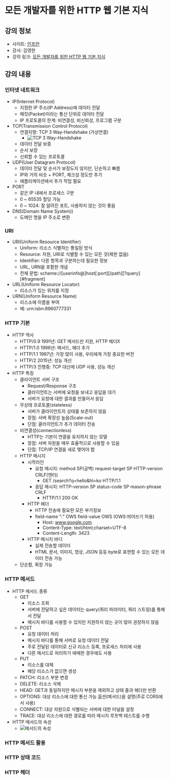 # 모든 개발자를 위한 HTTP 웹 기본 지식

## 강의 정보

- 사이트: [인프런](https://www.inflearn.com/)
- 강사: 김영한
- 강의 링크: [모든 개발자를 위한 HTTP 웹 기본 지식](https://www.inflearn.com/course/http-%EC%9B%B9-%EB%84%A4%ED%8A%B8%EC%9B%8C%ED%81%AC)

## 강의 내용

### 인터넷 네트워크

- IP(Internet Protocol)
  - 지정한 IP 주소(IP Address)에 데이터 전달
  - 패킷(Packet)이라는 통신 단위로 데이터 전달
  - IP 프로토콜의 한계: 비연결성, 비신뢰성, 프로그램 구분
- TCP(Transmission Control Protocol)
  - 연결지향: TCP 3 Way-Handshake (가상연결)
    - ![TCP 3 Way-Handshake](https://user-images.githubusercontent.com/35869083/106898702-dcc9b180-6737-11eb-9347-d174e7d24c5f.png)
  - 데이터 전달 보증
  - 순서 보장
  - 신뢰할 수 있는 프로토콜
- UDP(User Datagram Protocol)
  - 데이터 전달 및 순서가 보장도지 않지만, 단순하고 빠름
  - IP와 거의 비슷 + PORT, 체크섬 정도만 추가
  - 애플리케이션에서 추가 작업 필요
- PORT
  - 같은 IP 내에서 프로세스 구분
  - 0 ~ 65535 할당 가능
  - 0 ~ 1024: 잘 알려진 포트, 사용하지 않는 것이 좋음
- DNS(Domain Name System))
  - 도메인 명을 IP 주소로 변환

### URI

- URI(Uniform Resource Identifier)
  - Uniform: 리소스 식별하는 통일된 방식
  - Resource: 자원, URI로 식별할 수 있는 모든 것(제한 없음)
  - Identifier: 다른 항목과 구분하는데 필요한 정보
  - URL, URN을 포함한 개념
  - 전체 문법: scheme://[userinfo@]host[:port][/path][?query][#fragment]
- URL(Uniform Resource Locator)
  - 리소스가 있는 위치를 지정
- URN(Uniform Resource Name)
  - 리스소에 이름을 부여
  - 예: urn:isbn:8960777331

### HTTP 기본

- HTTP 역사
  - HTTP/0.9 1991년: GET 메서드만 지원, HTTP 헤더X
  - HTTP/1.0 1996년: 메서드, 헤더 추가
  - HTTP/1.1 1997년: 가장 많이 사용, 우리에게 가장 중요한 버전
  - HTTP/2 2015년: 성능 개선
  - HTTP/3 진행중: TCP 대신에 UDP 사용, 성능 개선
- HTTP 특징
  - 클라이언트 서버 구조
    - Request/Response 구조
    - 클라이언트는 서버에 요청을 보내고 응답을 대기
    - 서버가 요청에 대한 결과를 만들어서 응답
  - 무상태 프로토콜(stateless)
    - 서버가 클라이언트의 상태를 보존하지 않음
    - 장점: 서버 확장성 높음(Scale-out)
    - 단점: 클라이언트가 추가 데이터 전송
  - 비연결성(connectionless)
    - HTTP는 기본이 연결을 유지하지 않는 모델
    - 장점: 서버 자원을 매우 효율적으로 사용할 수 있음
    - 단점: TCP/IP 연결을 새로 맺어야 함
  - HTTP 메시지
    - 시작라인
      - 요청 메시지: method SP(공백) request-target SP HTTP-version CRLF(엔터)
        - GET /search?q=hello&hl=ko HTTP/1.1
      - 응답 메시지: HTTP-version SP status-code SP reason-phrase CRLF
        - HTTP/1.1 200 OK
    - HTTP 헤더
      - HTTP 전송에 필요한 모든 부가정보
      - field-name ":" OWS field-value OWS (OWS:띄어쓰기 허용)
        - Host: www.google.com
        - Content-Type: text/html;charset=UTF-8
        - Content-Length: 3423
    - HTTP 메시지 바디
      - 실제 전송할 데이터
      - HTML 문서, 이미지, 영상, JSON 등등 byte로 표현할 수 있는 모든 데이터 전송 가능
  - 단순함, 확장 가능

### HTTP 메서드

- HTTP 메서드 종류
  - GET
    - 리소스 조회
    - 서버에 전달하고 싶은 데이터는 query(쿼리 파라미터, 쿼리 스트링)를 통해서 전달
    - 메시지 바디를 사용할 수 있지만 지원하지 않는 곳이 많아 권장하지 않음
  - POST
    - 요청 데이터 처리
    - 메시지 바디를 통해 서버로 요청 데이터 전달
    - 주로 전달된 데이터로 신규 리소스 등록, 프로세스 처리에 사용
    - 다른 메서드로 처리하기 애매한 경우에도 사용
  - PUT
    - 리소스를 대체
    - 해당 리소스가 없으면 생성
  - PATCH: 리소스 부분 변경
  - DELETE: 리소스 삭제
  - HEAD: GET과 동일하지만 메시지 부분을 제외하고 상태 줄과 헤더만 반환
  - OPTIONS: 대상 리소스에 대한 통신 가능 옵션(메서드)을 설명(주로 CORS에서 사용)
  - CONNECT: 대상 자원으로 식별되는 서버에 대한 터널을 설정
  - TRACE: 대상 리소스에 대한 경로를 따라 메시지 루프백 테스트를 수행
- HTTP 메서드의 속성
  - ![메서드의 속성](https://user-images.githubusercontent.com/35869083/107229106-c174e400-6a60-11eb-8fc0-1324fbaa8275.png)

### HTTP 메서드 활용

### HTTP 상태 코드

### HTTP 헤더

